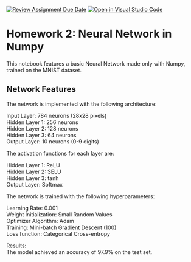 [![Review Assignment Due Date](https://classroom.github.com/assets/deadline-readme-button-22041afd0340ce965d47ae6ef1cefeee28c7c493a6346c4f15d667ab976d596c.svg)](https://classroom.github.com/a/SjkiGG1E)
[![Open in Visual Studio Code](https://classroom.github.com/assets/open-in-vscode-2e0aaae1b6195c2367325f4f02e2d04e9abb55f0b24a779b69b11b9e10269abc.svg)](https://classroom.github.com/online_ide?assignment_repo_id=16343506&assignment_repo_type=AssignmentRepo)
# Homework 2: Neural Network in Numpy
  
This notebook features a basic Neural Network made only with Numpy, trained on the MNIST dataset. 
  
## Network Features
The network is implemented with the following architecture:  
  
Input Layer: 784 neurons (28x28 pixels)  
Hidden Layer 1: 256 neurons  
Hidden Layer 2: 128 neurons  
Hidden Layer 3: 64 neurons  
Output Layer: 10 neurons (0-9 digits)  
  
The activation functions for each layer are:  
  
Hidden Layer 1: ReLU  
Hidden Layer 2: SELU  
Hidden Layer 3: tanh  
Output Layer: Softmax  
  
The network is trained with the following hyperparameters:  
  
Learning Rate: 0.001  
Weight Initialization: Small Random Values  
Optimizer Algorithm: Adam  
Training: Mini-batch Gradient Descent (100)  
Loss function: Categorical Cross-entropy  
  
Results:  
The model achieved an accuracy of 97.9% on the test set.

